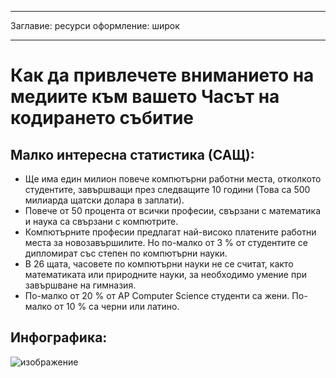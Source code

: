 * * *

Заглавие: ресурси оформление: широк

* * *

# Как да привлечете вниманието на медиите към вашето Часът на кодирането събитие

## Малко интересна статистика (САЩ):

  * Ще има един милион повече компютърни работни места, отколкото студентите, завършващи през следващите 10 години (Това са 500 милиарда щатски долара в заплати).
  * Повече от 50 процента от всички професии, свързани с математика и наука са свързани с компютрите. 
  * Компютърните професии предлагат най-високо платените работни места за новозавършилите. Но по-малко от 3 % от студентите се дипломират със степен по компютърни науки.
  * В 26 щата, часовете по компютърни науки не се считат, както математиката или природните науки, за необходимо умение при завършване на гимназия. 
  * По-малко от 20 % от AP Computer Science студенти са жени. По-малко от 10 % са черни или латино.

## Инфографика:

![изображение](http://code.org/images/fit-8000/Code.org_infographic.png)